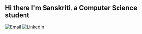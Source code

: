 ## Hi there I'm **Sanskriti**, a Computer Science student
[![Email](https://img.shields.io/badge/email-hi%40sanskritisourabh907@gmail.com-EA4335.svg?style=flat-square&logo=minutemailer&logoColor=white&labelColor=3C3744)](mailto:sanskritisourabh907@gmail.com)
[![LinkedIn](https://img.shields.io/badge/LinkedIn-0077B5?style=flat&logo=linkedin&logoColor=white)](https://www.linkedin.com/in/sanskriti-saurabh/)  



